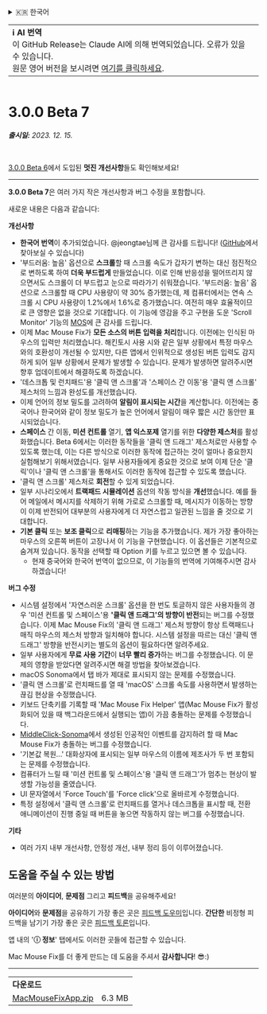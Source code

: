 <details>
<summary>🇰🇷 한국어</summary>

[🇬🇧 English (GitHub)](https://github.com/noah-nuebling/mac-mouse-fix/releases/tag/3.0.0-Beta-7)\
[🇦🇩 Català](https://redirect.macmousefix.com/?target=mmf-release&tag=3.0.0-Beta-7&locale=ca)\
[🇩🇪 Deutsch](https://redirect.macmousefix.com/?target=mmf-release&tag=3.0.0-Beta-7&locale=de)\
[🇪🇸 Español](https://redirect.macmousefix.com/?target=mmf-release&tag=3.0.0-Beta-7&locale=es)\
[🇫🇷 Français](https://redirect.macmousefix.com/?target=mmf-release&tag=3.0.0-Beta-7&locale=fr)\
[🇮🇩 Indonesia](https://redirect.macmousefix.com/?target=mmf-release&tag=3.0.0-Beta-7&locale=id)\
[🇮🇹 Italiano](https://redirect.macmousefix.com/?target=mmf-release&tag=3.0.0-Beta-7&locale=it)\
[🇭🇺 Magyar](https://redirect.macmousefix.com/?target=mmf-release&tag=3.0.0-Beta-7&locale=hu)\
[🇳🇱 Nederlands](https://redirect.macmousefix.com/?target=mmf-release&tag=3.0.0-Beta-7&locale=nl)\
[🇵🇱 Polski](https://redirect.macmousefix.com/?target=mmf-release&tag=3.0.0-Beta-7&locale=pl)\
[🇧🇷 Português (Brasil)](https://redirect.macmousefix.com/?target=mmf-release&tag=3.0.0-Beta-7&locale=pt-BR)\
[🇵🇹 Português (Portugal)](https://redirect.macmousefix.com/?target=mmf-release&tag=3.0.0-Beta-7&locale=pt-PT)\
[🇷🇴 Română](https://redirect.macmousefix.com/?target=mmf-release&tag=3.0.0-Beta-7&locale=ro)\
[🇸🇪 Svenska](https://redirect.macmousefix.com/?target=mmf-release&tag=3.0.0-Beta-7&locale=sv)\
[🇻🇳 Tiếng Việt](https://redirect.macmousefix.com/?target=mmf-release&tag=3.0.0-Beta-7&locale=vi)\
[🇹🇷 Türkçe](https://redirect.macmousefix.com/?target=mmf-release&tag=3.0.0-Beta-7&locale=tr)\
[🇨🇿 Čeština](https://redirect.macmousefix.com/?target=mmf-release&tag=3.0.0-Beta-7&locale=cs)\
[🇬🇷 Ελληνικά](https://redirect.macmousefix.com/?target=mmf-release&tag=3.0.0-Beta-7&locale=el)\
[🇷🇺 Русский](https://redirect.macmousefix.com/?target=mmf-release&tag=3.0.0-Beta-7&locale=ru)\
[🇺🇦 Українська](https://redirect.macmousefix.com/?target=mmf-release&tag=3.0.0-Beta-7&locale=uk)\
[🇮🇱 עברית](https://redirect.macmousefix.com/?target=mmf-release&tag=3.0.0-Beta-7&locale=he)\
[🇸🇦 العربية](https://redirect.macmousefix.com/?target=mmf-release&tag=3.0.0-Beta-7&locale=ar)\
[🇮🇳 हिन्दी](https://redirect.macmousefix.com/?target=mmf-release&tag=3.0.0-Beta-7&locale=hi)\
[🇹🇭 ไทย](https://redirect.macmousefix.com/?target=mmf-release&tag=3.0.0-Beta-7&locale=th)\
[🇨🇳 中文 (简体)](https://redirect.macmousefix.com/?target=mmf-release&tag=3.0.0-Beta-7&locale=zh-Hans)\
[🇨🇳 中文 (繁體)](https://redirect.macmousefix.com/?target=mmf-release&tag=3.0.0-Beta-7&locale=zh-Hant)\
[🇭🇰 中文（香港)](https://redirect.macmousefix.com/?target=mmf-release&tag=3.0.0-Beta-7&locale=zh-HK)\
[🇯🇵 日本語](https://redirect.macmousefix.com/?target=mmf-release&tag=3.0.0-Beta-7&locale=ja)\
**🇰🇷 한국어**\
[Help translate Mac Mouse Fix to different languages!](https://github.com/noah-nuebling/mac-mouse-fix/discussions/731)
</details>
<table align=><td>
<b>ℹ️ AI 번역</b><br>
이 GitHub Release는 Claude AI에 의해 번역되었습니다. 오류가 있을 수 있습니다.<br>
원문 영어 버전을 보시려면 <a href="https://github.com/noah-nuebling/mac-mouse-fix/releases/tag/3.0.0-Beta-7">여기를 클릭하세요</a>.
</td></table>

<table></table>

# 3.0.0 Beta 7
***출시일:** 2023. 12. 15.*

<br>

[3.0.0 Beta 6](https://redirect.macmousefix.com/?target=mmf-release&tag=3.0.0-Beta-6&locale=ko)에서 도입된 **멋진 개선사항**들도 확인해보세요!


---

**3.0.0 Beta 7**은 여러 가지 작은 개선사항과 버그 수정을 포함합니다.

새로운 내용은 다음과 같습니다:

**개선사항**

- **한국어 번역**이 추가되었습니다. @jeongtae님께 큰 감사를 드립니다! ([GitHub](https://github.com/jeongtae)에서 찾아보실 수 있습니다)
- '부드러움: 높음' 옵션으로 **스크롤**할 때 스크롤 속도가 갑자기 변하는 대신 점진적으로 변하도록 하여 **더욱 부드럽게** 만들었습니다. 이로 인해 반응성을 떨어뜨리지 않으면서도 스크롤이 더 부드럽고 눈으로 따라가기 쉬워졌습니다. '부드러움: 높음' 옵션으로 스크롤할 때 CPU 사용량이 약 30% 증가했는데, 제 컴퓨터에서는 연속 스크롤 시 CPU 사용량이 1.2%에서 1.6%로 증가했습니다. 여전히 매우 효율적이므로 큰 영향은 없을 것으로 기대합니다. 이 기능에 영감을 주고 구현을 도운 'Scroll Monitor' 기능의 [MOS](https://mos.caldis.me/)에 큰 감사를 드립니다.
- 이제 Mac Mouse Fix가 **모든 소스의 버튼 입력을 처리**합니다. 이전에는 인식된 마우스의 입력만 처리했습니다. 해킨토시 사용 시와 같은 일부 상황에서 특정 마우스와의 호환성이 개선될 수 있지만, 다른 앱에서 인위적으로 생성된 버튼 입력도 감지하게 되어 일부 상황에서 문제가 발생할 수 있습니다. 문제가 발생하면 알려주시면 향후 업데이트에서 해결하도록 하겠습니다.
- '데스크톱 및 런치패드'용 '클릭 앤 스크롤'과 '스페이스 간 이동'용 '클릭 앤 스크롤' 제스처의 느낌과 완성도를 개선했습니다.
- 이제 언어의 정보 밀도를 고려하여 **알림이 표시되는 시간**을 계산합니다. 이전에는 중국어나 한국어와 같이 정보 밀도가 높은 언어에서 알림이 매우 짧은 시간 동안만 표시되었습니다.
- **스페이스** 간 이동, **미션 컨트롤** 열기, **앱 익스포제** 열기를 위한 **다양한 제스처**를 활성화했습니다. Beta 6에서는 이러한 동작들을 '클릭 앤 드래그' 제스처로만 사용할 수 있도록 했는데, 이는 다른 방식으로 이러한 동작에 접근하는 것이 얼마나 중요한지 실험해보기 위해서였습니다. 일부 사용자들에게 중요한 것으로 보여 이제 단순 '클릭'이나 '클릭 앤 스크롤'을 통해서도 이러한 동작에 접근할 수 있도록 했습니다.
- '클릭 앤 스크롤' 제스처로 **회전**할 수 있게 되었습니다.
- 일부 시나리오에서 **트랙패드 시뮬레이션** 옵션의 작동 방식을 **개선**했습니다. 예를 들어 메일에서 메시지를 삭제하기 위해 가로로 스크롤할 때, 메시지가 이동하는 방향이 이제 반전되어 대부분의 사용자에게 더 자연스럽고 일관된 느낌을 줄 것으로 기대합니다.
- **기본 클릭** 또는 **보조 클릭**으로 **리매핑**하는 기능을 추가했습니다. 제가 가장 좋아하는 마우스의 오른쪽 버튼이 고장나서 이 기능을 구현했습니다. 이 옵션들은 기본적으로 숨겨져 있습니다. 동작을 선택할 때 Option 키를 누르고 있으면 볼 수 있습니다.
  - 현재 중국어와 한국어 번역이 없으므로, 이 기능들의 번역에 기여해주시면 감사하겠습니다!

**버그 수정**

- 시스템 설정에서 '자연스러운 스크롤' 옵션을 한 번도 토글하지 않은 사용자들의 경우 '미션 컨트롤 및 스페이스'용 **'클릭 앤 드래그'의 방향이 반전**되는 버그를 수정했습니다. 이제 Mac Mouse Fix의 '클릭 앤 드래그' 제스처 방향이 항상 트랙패드나 매직 마우스의 제스처 방향과 일치해야 합니다. 시스템 설정을 따르는 대신 '클릭 앤 드래그' 방향을 반전시키는 별도의 옵션이 필요하다면 알려주세요.
- 일부 사용자에게 **무료 사용 기간**이 **너무 빨리 증가**하는 버그를 수정했습니다. 이 문제의 영향을 받았다면 알려주시면 해결 방법을 찾아보겠습니다.
- macOS Sonoma에서 탭 바가 제대로 표시되지 않는 문제를 수정했습니다.
- '클릭 앤 스크롤'로 런치패드를 열 때 'macOS' 스크롤 속도를 사용하면서 발생하는 끊김 현상을 수정했습니다.
- 키보드 단축키를 기록할 때 'Mac Mouse Fix Helper' 앱(Mac Mouse Fix가 활성화되어 있을 때 백그라운드에서 실행되는 앱)이 가끔 충돌하는 문제를 수정했습니다.
- [MiddleClick-Sonoma](https://github.com/artginzburg/MiddleClick-Sonoma)에서 생성된 인공적인 이벤트를 감지하려 할 때 Mac Mouse Fix가 충돌하는 버그를 수정했습니다.
- '기본값 복원...' 대화상자에 표시되는 일부 마우스의 이름에 제조사가 두 번 포함되는 문제를 수정했습니다.
- 컴퓨터가 느릴 때 '미션 컨트롤 및 스페이스'용 '클릭 앤 드래그'가 멈추는 현상이 발생할 가능성을 줄였습니다.
- UI 문자열에서 'Force Touch'를 'Force click'으로 올바르게 수정했습니다.
- 특정 설정에서 '클릭 앤 스크롤'로 런치패드를 열거나 데스크톱을 표시할 때, 전환 애니메이션이 진행 중일 때 버튼을 놓으면 작동하지 않는 버그를 수정했습니다.


**기타**

- 여러 가지 내부 개선사항, 안정성 개선, 내부 정리 등이 이루어졌습니다.

## 도움을 주실 수 있는 방법

여러분의 **아이디어**, **문제점** 그리고 **피드백**을 공유해주세요!

**아이디어**와 **문제점**을 공유하기 가장 좋은 곳은 [피드백 도우미](https://noah-nuebling.github.io/mac-mouse-fix-feedback-assistant/?type=bug-report)입니다.
**간단한** 비정형 피드백을 남기기 가장 좋은 곳은 [피드백 토론](https://github.com/noah-nuebling/mac-mouse-fix/discussions/366)입니다.

앱 내의 '**ⓘ 정보**' 탭에서도 이러한 곳들에 접근할 수 있습니다.

Mac Mouse Fix를 더 좋게 만드는 데 도움을 주셔서 **감사합니다**! 😎:)

---

<table align="start">
<tr>
    <td colspan=2>
        <b>다운로드</b>
    </td>
</tr>
<tr>
    <td><a href="https://github.com/noah-nuebling/mac-mouse-fix/releases/download/3.0.0-Beta-7/MacMouseFixApp.zip">MacMouseFixApp.zip</a></td>
    <td>6.3 MB</td>
</tr>
</table>